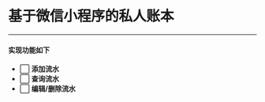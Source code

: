 
# 基于微信小程序的私人账本

---


#### 实现功能如下
- :white_large_square:   **添加流水**
- :white_large_square:   **查询流水**
- :white_large_square:   **编辑/删除流水**
<!-- :white_large_square:   ****
:white_large_square:  -->

<!-- :white_check_mark: -->

